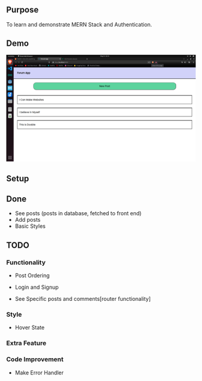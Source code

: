 ## Purpose

To learn and demonstrate MERN Stack and Authentication.

## Demo

<img src="versions/1.png">

## Setup

## Done

- See posts (posts in database, fetched to front end)
- Add posts
- Basic Styles

## TODO

### Functionality

- Post Ordering

- Login and Signup
- See Specific posts and comments[router functionality]

### Style

- Hover State

### Extra Feature

### Code Improvement

- Make Error Handler
